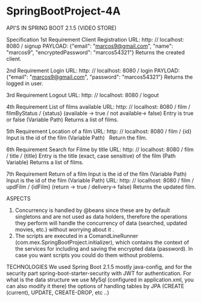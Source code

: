 # SpringBootProject-4A

API'S IN SPRING BOOT 2.1.5 (VIDEO STORE)

Specification
1st Requirement
Client Registration
URL: http: // localhost: 8080 / signup
PAYLOAD: {"email": "marcos9@gmail.com", "name": "marcos9", "encryptedPassword": "marcos54321"}
Returns the created client.

2nd Requirement
Login
URL: http: // localhost: 8080 / login
PAYLOAD: {"email": "marcos9@gmail.com", "password": "marcos54321"}
Returns the logged in user.

3rd Requirement
Logout
URL: http: // localhost: 8080 / logout

4th Requirement
List of films available
URL: http: // localhost: 8080 / film / filmByStatus / {status} (available -> true / not available-> false)
Entry is true or false (Variable Path)
Returns a list of films.


5th Requirement
Location of a film
URL: http: // localhost: 8080 / film / {id}
Input is the id of the film (Variable Path)
  Return the film.

6th Requirement
Search for Filme by title
URL: http: // localhost: 8080 / film / title / {title}
Entry is the title (exact, case sensitive) of the film (Path Variable)
Returns a list of films.

7th Requirement
Return of a film
Input is the id of the film (Variable Path)
Input is the id of the film (Variable Path)
URL: http: // localhost: 8080 / film / updFilm / {idFilm} (return -> true / delivery-> false)
Returns the updated film.

ASPECTS
1) Concurrency is handled by @beans since these are by default singletons and are not used as data holders, therefore the operations they perform will handle the concurrency of data (searched, updated movies, etc.) without worrying about it .
2) The scripts are executed in a ComandLineRunner (com.mex.SpringBootProject.initializer), which contains the context of the services for including and saving the encrypted data (password). In case you want scripts you could do them without problems.

TECHNOLOGIES
We used Spring Boot 2.1.5 mostly java-config, and for the security part spring-boot-starter-security with JWT for authentication.
For what is the data structure we use MySql (configured in application.xml, you can also modify it there) the options of handling tables by JPA (CREATE (current), UPDATE, CREATE-DROP, etc ..)

